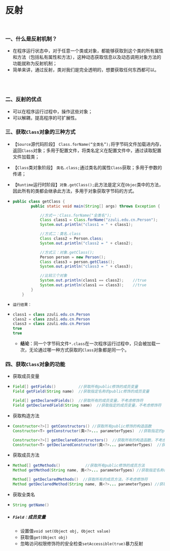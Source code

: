 # 反射

<br>

### 一、什么是反射机制？

- 在程序运行状态中，对于任意一个类或对象，都能够获取到这个类的所有属性和方法（包括私有属性和方法），这种动态获取信息以及动态调用对象方法的功能就称为反射机制；
- 简单来讲，通过反射，类对我们是完全透明的，想要获取任何东西都可以。

<br>

<br>

### 二、反射的优点

- 可以在程序运行过程中，操作这些对象；
- 可以解耦，提高程序的可扩展性。

### 三、获取`Class`对象的三种方式

- 【`Source`源代码阶段】 `Class.forName(“全类名”);`将字节码文件加载进内存，返回`Class`对象；多用于配置文件，将类名定义在配置文件中，通过读取配置文件加载类；

- 【`Class`类对象阶段】 `类名.class;`通过类名的属性`Class`获取；多用于参数的传递；

- 【`Runtime`运行时阶段】`对象.getClass();`此方法是定义在`Objec`类中的方法，因此所有的类都会继承此方法，多用于对象获取字节码的方式。

- ```java
  public class getClass {
          public static void main(String[] args) throws Exception {
  
              //方式一：Class.forName("全类名");
              Class class1 = Class.forName("zzuli.edu.cn.Person");   //Person自定义实体类
              System.out.println("class1 = " + class1);
  
              //方式二：类名.class
              Class class2 = Person.class;
              System.out.println("class2 = " + class2);
  
              //方式三：对象.getClass();
              Person person = new Person();
              Class class3 = person.getClass();
              System.out.println("class3 = " + class3);
  
              //比较三个对象
              System.out.println(class1 == class2);    //true
              System.out.println(class1 == class3);    //true
          }
      }
  ```

- `运行结果：`

- ```java
  class1 = class zzuli.edu.cn.Person
  class2 = class zzuli.edu.cn.Person
  class3 = class zzuli.edu.cn.Person
  true
  true
  ```

  - **结论**：同一个字节码文件`*.class`在一次程序运行过程中，只会被加载一次，无论通过哪一种方式获取的`Class`对象都是同一个。

### 四、获取`Class`对象的功能

- 获取成员变量

- ```java
  Field[] getFields()          //获取所有public修饰的成员变量
  Field getField(String name)  //获取指定名称的public修饰的成员变量
  
  Field[] getDeclaredFields()  //获取所有的成员变量，不考虑修饰符
  Field getDeclaredField(String name)  //获取指定的成员变量，不考虑修饰符
  ```

- 获取构造方法

- ```java
  Constructor<?>[] getConstructors() //获取所有public修饰的构造函数
  Constructor<T> getConstructor(类<?>... parameterTypes)  //获取指定的public修饰的构造函数
  
  Constructor<?>[] getDeclaredConstructors()  //获取所有的构造函数，不考虑修饰符
  Constructor<T> getDeclaredConstructor(类<?>... parameterTypes)  //获取指定的构造函数，不考虑修饰符
  ```

- 获取成员方法

- ```java
  Method[] getMethods()           //获取所有public修饰的成员方法
  Method getMethod(String name, 类<?>... parameterTypes) //获取指定名称的public修饰的成员方法
  
  Method[] getDeclaredMethods()  //获取所有的成员方法，不考虑修饰符
  Method getDeclaredMethod(String name, 类<?>... parameterTypes) //获取指定名称的成员方法，不考虑修饰符
  ```

- 获取全类名

- ```java
  String getName()
  ```

- ##### `Field：`成员变量

  - 设置值`void set(Object obj, Object value)`
  - 获取值`get(Object obj)`
  - 忽略访问权限修饰符的安全检查`setAccessible(true)`暴力反射
